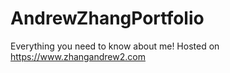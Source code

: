# AndrewZhangPortfolio
Everything you need to know about me!
Hosted on https://www.zhangandrew2.com

